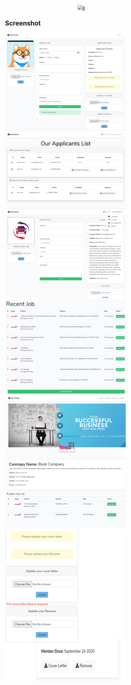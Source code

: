 <p align="center"><a href="https://laravel.com" target="_blank"><img src="https://raw.githubusercontent.com/laravel/art/master/logo-lockup/5%20SVG/2%20CMYK/1%20Full%20Color/laravel-logolockup-cmyk-red.svg" width="400">8</a></p>



## Screenshot




<p float="left">
  <img src="https://github.com/alaminstore/JobPortal-Application/blob/master/screenshots/ApplicantProfile.png" width="400">
  <img src="https://github.com/alaminstore/JobPortal-Application/blob/master/screenshots/applicants.png" width="400">
  <img src="https://github.com/alaminstore/JobPortal-Application/blob/master/screenshots/companyProfile.png" width="400">
  <img src="https://github.com/alaminstore/JobPortal-Application/blob/master/screenshots/joblist.png" width="400">
  <img src="https://github.com/alaminstore/JobPortal-Application/blob/master/screenshots/companysAllposts.png" width="400">
  <img src="https://github.com/alaminstore/JobPortal-Application/blob/master/screenshots/size.png">
</p>

